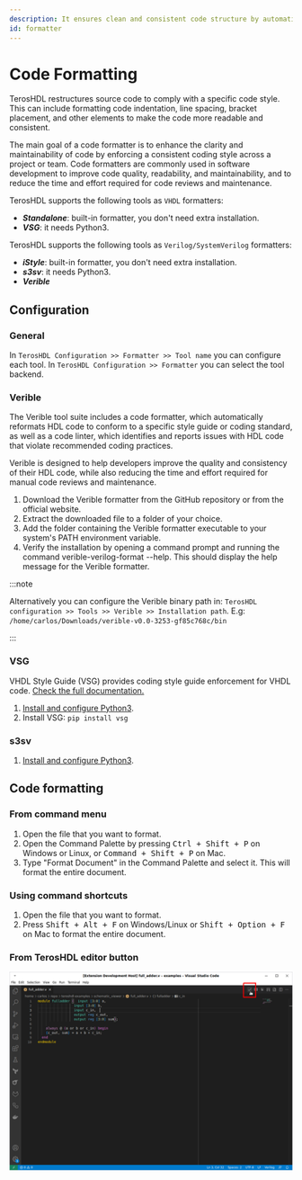 ```yaml
---
description: It ensures clean and consistent code structure by automatically adjusting it according to best practices.
id: formatter
---
```


# Code Formatting

TerosHDL restructures source code to comply with a specific code style. This can include formatting code indentation, line spacing, bracket placement, and other elements to make the code more readable and consistent.

The main goal of a code formatter is to enhance the clarity and maintainability of code by enforcing a consistent coding style across a project or team. Code formatters are commonly used in software development to improve code quality, readability, and maintainability, and to reduce the time and effort required for code reviews and maintenance.

TerosHDL supports the following tools as `VHDL` formatters:
* ***Standalone***: built-in formatter, you don't need extra installation.
* ***VSG***: it needs Python3.

TerosHDL supports the following tools as `Verilog/SystemVerilog` formatters:
* ***iStyle***: built-in formatter, you don't need extra installation.
* ***s3sv***: it needs Python3.
* ***Verible***

## Configuration

### General

In `TerosHDL Configuration >> Formatter >> Tool name` you can configure each tool. In `TerosHDL Configuration >> Formatter` you can select the tool backend.

### Verible

The Verible tool suite includes a code formatter, which automatically reformats HDL code to conform to a specific style guide or coding standard, as well as a code linter, which identifies and reports issues with HDL code that violate recommended coding practices.

Verible is designed to help developers improve the quality and consistency of their HDL code, while also reducing the time and effort required for manual code reviews and maintenance.

1. Download the Verible formatter from the GitHub repository or from the official website.
2. Extract the downloaded file to a folder of your choice.
3. Add the folder containing the Verible formatter executable to your system's PATH environment variable.
4. Verify the installation by opening a command prompt and running the command verible-verilog-format --help. This should display the help message for the Verible formatter.

:::note

Alternatively you can configure the Verible binary path in: `TerosHDL configuration >> Tools >> Verible >> Installation path`. E.g: `/home/carlos/Downloads/verible-v0.0-3253-gf85c768c/bin`

:::

### VSG

VHDL Style Guide (VSG) provides coding style guide enforcement for VHDL code. [Check the full documentation.](https://vhdl-style-guide.readthedocs.io/en/latest/index.html)

1. [Install and configure Python3](../02-installation_checklist/01-prerequisites.md#2-python3).
3. Install VSG: `pip install vsg`

### s3sv

1. [Install and configure Python3](../02-installation_checklist/01-prerequisites.md#2-python3).

## Code formatting

### From command menu

1. Open the file that you want to format.
2. Open the Command Palette by pressing <kbd>Ctrl + Shift + P</kbd> on Windows or Linux, or <kbd>Command + Shift + P</kbd> on Mac.
3. Type "Format Document" in the Command Palette and select it. This will format the entire document. 

### Using command shortcuts

1. Open the file that you want to format.
2. Press <kbd>Shift + Alt + F</kbd> on Windows/Linux or <kbd>Shift + Option + F</kbd> on Mac to format the entire document.

### From TerosHDL editor button

<p align="center">

![Code formatting](/img/formatter.png) 
</p>



